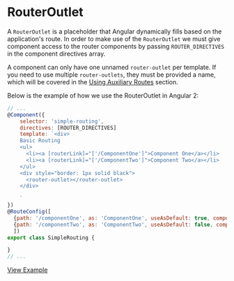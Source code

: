 # RouterOutlet #

A `RouterOutlet` is a placeholder that Angular dynamically fills based on the application's route. In order to make use of the `RouterOutlet` we must give component access to the router components by passing `ROUTER_DIRECTIVES` in the component directives array.

A component can only have one unnamed `router-outlet` per template. If you need to use multiple `router-outlets`, they must be provided a name, which will be covered in the [Using Auxiliary Routes](./using_auxiliary_routes.md) section.

Below is the example of how we use the RouterOutlet in Angular 2:

```javascript
// ...
@Component({
	selector: 'simple-routing',
	directives: [ROUTER_DIRECTIVES]
	template: `<div>
	Basic Routing
	<ul>
	  <li><a [routerLink]="['/ComponentOne']">Component One</a></li>
	  <li><a [routerLink]="['/ComponentTwo']">Component Two</a></li>
	</ul>
	<div style="border: 1px solid black">
	  <router-outlet></router-outlet>
	</div>

	`
})
@RouteConfig([
  {path: '/componentOne', as: 'ComponentOne', useAsDefault: true, component: ComponentOne},
  {path: '/componentTwo', as: 'ComponentTwo', useAsDefault: false, component: ComponentTwo}
  ])
export class SimpleRouting {

}
// ...
```
[View Example](https://plnkr.co/edit/c8tiTcT0mso4neVHuN2K?p=preview)
